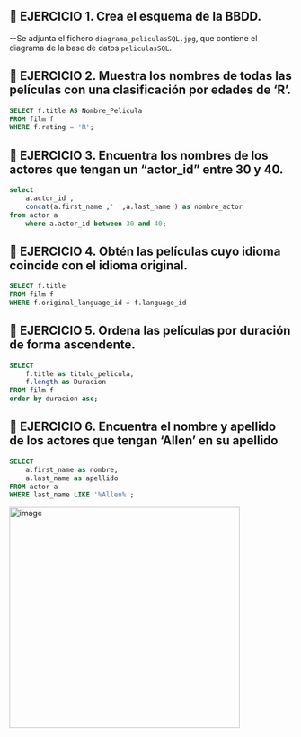 ## 📘 EJERCICIO 1. Crea el esquema de la BBDD.  
--Se adjunta el fichero `diagrama_peliculasSQL.jpg`, que contiene el diagrama de la base de datos `peliculasSQL`.  

## 📘 EJERCICIO 2. Muestra los nombres de todas las películas con una clasificación por edades de ‘Rʼ.  

```sql
SELECT f.title AS Nombre_Pelicula
FROM film f
WHERE f.rating = 'R';
```

## 📘 EJERCICIO 3. Encuentra los nombres de los actores que tengan un “actor_idˮ entre 30 y 40.

```sql
select 
	a.actor_id ,
	concat(a.first_name ,' ',a.last_name ) as nombre_actor
from actor a 
	where a.actor_id between 30 and 40;
```

## 📘 EJERCICIO 4. Obtén las películas cuyo idioma coincide con el idioma original.

```sql
SELECT f.title 
FROM film f 
WHERE f.original_language_id = f.language_id 
```

## 📘 EJERCICIO 5. Ordena las películas por duración de forma ascendente.

```sql
SELECT 
	f.title as titulo_pelicula,
	f.length as Duracion
FROM film f 
order by duracion asc;
```

## 📘 EJERCICIO 6. Encuentra el nombre y apellido de los actores que tengan ‘Allenʼ en su apellido

```sql
SELECT 
	a.first_name as nombre, 
	a.last_name as apellido
FROM actor a 
WHERE last_name LIKE '%Allen%';
```
<img width="410" height="394" alt="image" src="https://github.com/user-attachments/assets/c6feea71-5b83-4ad9-8635-a02e73c96eff" />







